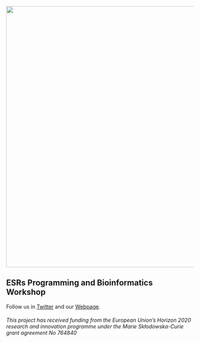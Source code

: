 <img src="https://i.imgur.com/nG4PtGQ.jpg" align="middle" width="700"/>

## ESRs Programming and Bioinformatics Workshop 
 
Follow us in [Twitter](https://twitter.com/itn_ignite) and our [Webpage](http://www.itn-ignite.eu/). 

###### This project has received funding from the European Union’s Horizon 2020 research and innovation programme under the Marie Skłodowska-Curie grant agreement No 764840
